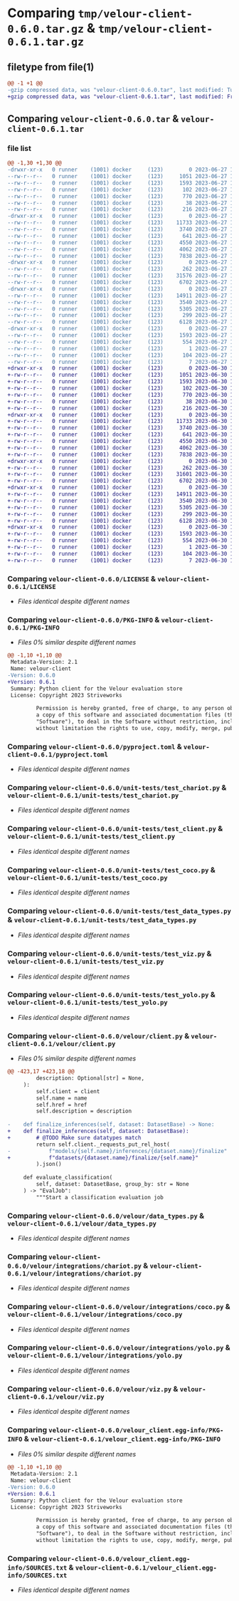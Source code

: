 # Comparing `tmp/velour-client-0.6.0.tar.gz` & `tmp/velour-client-0.6.1.tar.gz`

## filetype from file(1)

```diff
@@ -1 +1 @@
-gzip compressed data, was "velour-client-0.6.0.tar", last modified: Tue Jun 27 17:50:28 2023, max compression
+gzip compressed data, was "velour-client-0.6.1.tar", last modified: Fri Jun 30 19:11:23 2023, max compression
```

## Comparing `velour-client-0.6.0.tar` & `velour-client-0.6.1.tar`

### file list

```diff
@@ -1,30 +1,30 @@
-drwxr-xr-x   0 runner    (1001) docker     (123)        0 2023-06-27 17:50:28.913708 velour-client-0.6.0/
--rw-r--r--   0 runner    (1001) docker     (123)     1051 2023-06-27 17:50:19.000000 velour-client-0.6.0/LICENSE
--rw-r--r--   0 runner    (1001) docker     (123)     1593 2023-06-27 17:50:28.913708 velour-client-0.6.0/PKG-INFO
--rw-r--r--   0 runner    (1001) docker     (123)      102 2023-06-27 17:50:19.000000 velour-client-0.6.0/README.md
--rw-r--r--   0 runner    (1001) docker     (123)      770 2023-06-27 17:50:19.000000 velour-client-0.6.0/pyproject.toml
--rw-r--r--   0 runner    (1001) docker     (123)       38 2023-06-27 17:50:28.913708 velour-client-0.6.0/setup.cfg
--rw-r--r--   0 runner    (1001) docker     (123)      216 2023-06-27 17:50:19.000000 velour-client-0.6.0/tox.ini
-drwxr-xr-x   0 runner    (1001) docker     (123)        0 2023-06-27 17:50:28.909708 velour-client-0.6.0/unit-tests/
--rw-r--r--   0 runner    (1001) docker     (123)    11733 2023-06-27 17:50:19.000000 velour-client-0.6.0/unit-tests/test_chariot.py
--rw-r--r--   0 runner    (1001) docker     (123)     3740 2023-06-27 17:50:19.000000 velour-client-0.6.0/unit-tests/test_client.py
--rw-r--r--   0 runner    (1001) docker     (123)      641 2023-06-27 17:50:19.000000 velour-client-0.6.0/unit-tests/test_coco.py
--rw-r--r--   0 runner    (1001) docker     (123)     4550 2023-06-27 17:50:19.000000 velour-client-0.6.0/unit-tests/test_data_types.py
--rw-r--r--   0 runner    (1001) docker     (123)     4062 2023-06-27 17:50:19.000000 velour-client-0.6.0/unit-tests/test_viz.py
--rw-r--r--   0 runner    (1001) docker     (123)     7838 2023-06-27 17:50:19.000000 velour-client-0.6.0/unit-tests/test_yolo.py
-drwxr-xr-x   0 runner    (1001) docker     (123)        0 2023-06-27 17:50:28.909708 velour-client-0.6.0/velour/
--rw-r--r--   0 runner    (1001) docker     (123)      262 2023-06-27 17:50:19.000000 velour-client-0.6.0/velour/__init__.py
--rw-r--r--   0 runner    (1001) docker     (123)    31576 2023-06-27 17:50:19.000000 velour-client-0.6.0/velour/client.py
--rw-r--r--   0 runner    (1001) docker     (123)     6702 2023-06-27 17:50:19.000000 velour-client-0.6.0/velour/data_types.py
-drwxr-xr-x   0 runner    (1001) docker     (123)        0 2023-06-27 17:50:28.913708 velour-client-0.6.0/velour/integrations/
--rw-r--r--   0 runner    (1001) docker     (123)    14911 2023-06-27 17:50:19.000000 velour-client-0.6.0/velour/integrations/chariot.py
--rw-r--r--   0 runner    (1001) docker     (123)     3540 2023-06-27 17:50:19.000000 velour-client-0.6.0/velour/integrations/coco.py
--rw-r--r--   0 runner    (1001) docker     (123)     5305 2023-06-27 17:50:19.000000 velour-client-0.6.0/velour/integrations/yolo.py
--rw-r--r--   0 runner    (1001) docker     (123)      299 2023-06-27 17:50:19.000000 velour-client-0.6.0/velour/metrics.py
--rw-r--r--   0 runner    (1001) docker     (123)     6128 2023-06-27 17:50:19.000000 velour-client-0.6.0/velour/viz.py
-drwxr-xr-x   0 runner    (1001) docker     (123)        0 2023-06-27 17:50:28.913708 velour-client-0.6.0/velour_client.egg-info/
--rw-r--r--   0 runner    (1001) docker     (123)     1593 2023-06-27 17:50:28.000000 velour-client-0.6.0/velour_client.egg-info/PKG-INFO
--rw-r--r--   0 runner    (1001) docker     (123)      554 2023-06-27 17:50:28.000000 velour-client-0.6.0/velour_client.egg-info/SOURCES.txt
--rw-r--r--   0 runner    (1001) docker     (123)        1 2023-06-27 17:50:28.000000 velour-client-0.6.0/velour_client.egg-info/dependency_links.txt
--rw-r--r--   0 runner    (1001) docker     (123)      104 2023-06-27 17:50:28.000000 velour-client-0.6.0/velour_client.egg-info/requires.txt
--rw-r--r--   0 runner    (1001) docker     (123)        7 2023-06-27 17:50:28.000000 velour-client-0.6.0/velour_client.egg-info/top_level.txt
+drwxr-xr-x   0 runner    (1001) docker     (123)        0 2023-06-30 19:11:23.755272 velour-client-0.6.1/
+-rw-r--r--   0 runner    (1001) docker     (123)     1051 2023-06-30 19:11:14.000000 velour-client-0.6.1/LICENSE
+-rw-r--r--   0 runner    (1001) docker     (123)     1593 2023-06-30 19:11:23.755272 velour-client-0.6.1/PKG-INFO
+-rw-r--r--   0 runner    (1001) docker     (123)      102 2023-06-30 19:11:14.000000 velour-client-0.6.1/README.md
+-rw-r--r--   0 runner    (1001) docker     (123)      770 2023-06-30 19:11:14.000000 velour-client-0.6.1/pyproject.toml
+-rw-r--r--   0 runner    (1001) docker     (123)       38 2023-06-30 19:11:23.755272 velour-client-0.6.1/setup.cfg
+-rw-r--r--   0 runner    (1001) docker     (123)      216 2023-06-30 19:11:14.000000 velour-client-0.6.1/tox.ini
+drwxr-xr-x   0 runner    (1001) docker     (123)        0 2023-06-30 19:11:23.751272 velour-client-0.6.1/unit-tests/
+-rw-r--r--   0 runner    (1001) docker     (123)    11733 2023-06-30 19:11:14.000000 velour-client-0.6.1/unit-tests/test_chariot.py
+-rw-r--r--   0 runner    (1001) docker     (123)     3740 2023-06-30 19:11:14.000000 velour-client-0.6.1/unit-tests/test_client.py
+-rw-r--r--   0 runner    (1001) docker     (123)      641 2023-06-30 19:11:14.000000 velour-client-0.6.1/unit-tests/test_coco.py
+-rw-r--r--   0 runner    (1001) docker     (123)     4550 2023-06-30 19:11:14.000000 velour-client-0.6.1/unit-tests/test_data_types.py
+-rw-r--r--   0 runner    (1001) docker     (123)     4062 2023-06-30 19:11:14.000000 velour-client-0.6.1/unit-tests/test_viz.py
+-rw-r--r--   0 runner    (1001) docker     (123)     7838 2023-06-30 19:11:14.000000 velour-client-0.6.1/unit-tests/test_yolo.py
+drwxr-xr-x   0 runner    (1001) docker     (123)        0 2023-06-30 19:11:23.755272 velour-client-0.6.1/velour/
+-rw-r--r--   0 runner    (1001) docker     (123)      262 2023-06-30 19:11:14.000000 velour-client-0.6.1/velour/__init__.py
+-rw-r--r--   0 runner    (1001) docker     (123)    31601 2023-06-30 19:11:14.000000 velour-client-0.6.1/velour/client.py
+-rw-r--r--   0 runner    (1001) docker     (123)     6702 2023-06-30 19:11:14.000000 velour-client-0.6.1/velour/data_types.py
+drwxr-xr-x   0 runner    (1001) docker     (123)        0 2023-06-30 19:11:23.755272 velour-client-0.6.1/velour/integrations/
+-rw-r--r--   0 runner    (1001) docker     (123)    14911 2023-06-30 19:11:14.000000 velour-client-0.6.1/velour/integrations/chariot.py
+-rw-r--r--   0 runner    (1001) docker     (123)     3540 2023-06-30 19:11:14.000000 velour-client-0.6.1/velour/integrations/coco.py
+-rw-r--r--   0 runner    (1001) docker     (123)     5305 2023-06-30 19:11:14.000000 velour-client-0.6.1/velour/integrations/yolo.py
+-rw-r--r--   0 runner    (1001) docker     (123)      299 2023-06-30 19:11:14.000000 velour-client-0.6.1/velour/metrics.py
+-rw-r--r--   0 runner    (1001) docker     (123)     6128 2023-06-30 19:11:14.000000 velour-client-0.6.1/velour/viz.py
+drwxr-xr-x   0 runner    (1001) docker     (123)        0 2023-06-30 19:11:23.755272 velour-client-0.6.1/velour_client.egg-info/
+-rw-r--r--   0 runner    (1001) docker     (123)     1593 2023-06-30 19:11:23.000000 velour-client-0.6.1/velour_client.egg-info/PKG-INFO
+-rw-r--r--   0 runner    (1001) docker     (123)      554 2023-06-30 19:11:23.000000 velour-client-0.6.1/velour_client.egg-info/SOURCES.txt
+-rw-r--r--   0 runner    (1001) docker     (123)        1 2023-06-30 19:11:23.000000 velour-client-0.6.1/velour_client.egg-info/dependency_links.txt
+-rw-r--r--   0 runner    (1001) docker     (123)      104 2023-06-30 19:11:23.000000 velour-client-0.6.1/velour_client.egg-info/requires.txt
+-rw-r--r--   0 runner    (1001) docker     (123)        7 2023-06-30 19:11:23.000000 velour-client-0.6.1/velour_client.egg-info/top_level.txt
```

### Comparing `velour-client-0.6.0/LICENSE` & `velour-client-0.6.1/LICENSE`

 * *Files identical despite different names*

### Comparing `velour-client-0.6.0/PKG-INFO` & `velour-client-0.6.1/PKG-INFO`

 * *Files 0% similar despite different names*

```diff
@@ -1,10 +1,10 @@
 Metadata-Version: 2.1
 Name: velour-client
-Version: 0.6.0
+Version: 0.6.1
 Summary: Python client for the Velour evaluation store
 License: Copyright 2023 Striveworks
         
         Permission is hereby granted, free of charge, to any person obtaining
         a copy of this software and associated documentation files (the
         "Software"), to deal in the Software without restriction, including
         without limitation the rights to use, copy, modify, merge, publish,
```

### Comparing `velour-client-0.6.0/pyproject.toml` & `velour-client-0.6.1/pyproject.toml`

 * *Files identical despite different names*

### Comparing `velour-client-0.6.0/unit-tests/test_chariot.py` & `velour-client-0.6.1/unit-tests/test_chariot.py`

 * *Files identical despite different names*

### Comparing `velour-client-0.6.0/unit-tests/test_client.py` & `velour-client-0.6.1/unit-tests/test_client.py`

 * *Files identical despite different names*

### Comparing `velour-client-0.6.0/unit-tests/test_coco.py` & `velour-client-0.6.1/unit-tests/test_coco.py`

 * *Files identical despite different names*

### Comparing `velour-client-0.6.0/unit-tests/test_data_types.py` & `velour-client-0.6.1/unit-tests/test_data_types.py`

 * *Files identical despite different names*

### Comparing `velour-client-0.6.0/unit-tests/test_viz.py` & `velour-client-0.6.1/unit-tests/test_viz.py`

 * *Files identical despite different names*

### Comparing `velour-client-0.6.0/unit-tests/test_yolo.py` & `velour-client-0.6.1/unit-tests/test_yolo.py`

 * *Files identical despite different names*

### Comparing `velour-client-0.6.0/velour/client.py` & `velour-client-0.6.1/velour/client.py`

 * *Files 0% similar despite different names*

```diff
@@ -423,17 +423,18 @@
         description: Optional[str] = None,
     ):
         self.client = client
         self.name = name
         self.href = href
         self.description = description
 
-    def finalize_inferences(self, dataset: DatasetBase) -> None:
+    def finalize_inferences(self, dataset: DatasetBase):
+        # @TODO Make sure datatypes match
         return self.client._requests_put_rel_host(
-            f"models/{self.name}/inferences/{dataset.name}/finalize"
+            f"datasets/{dataset.name}/finalize/{self.name}"
         ).json()
 
     def evaluate_classification(
         self, dataset: DatasetBase, group_by: str = None
     ) -> "EvalJob":
         """Start a classification evaluation job
```

### Comparing `velour-client-0.6.0/velour/data_types.py` & `velour-client-0.6.1/velour/data_types.py`

 * *Files identical despite different names*

### Comparing `velour-client-0.6.0/velour/integrations/chariot.py` & `velour-client-0.6.1/velour/integrations/chariot.py`

 * *Files identical despite different names*

### Comparing `velour-client-0.6.0/velour/integrations/coco.py` & `velour-client-0.6.1/velour/integrations/coco.py`

 * *Files identical despite different names*

### Comparing `velour-client-0.6.0/velour/integrations/yolo.py` & `velour-client-0.6.1/velour/integrations/yolo.py`

 * *Files identical despite different names*

### Comparing `velour-client-0.6.0/velour/viz.py` & `velour-client-0.6.1/velour/viz.py`

 * *Files identical despite different names*

### Comparing `velour-client-0.6.0/velour_client.egg-info/PKG-INFO` & `velour-client-0.6.1/velour_client.egg-info/PKG-INFO`

 * *Files 0% similar despite different names*

```diff
@@ -1,10 +1,10 @@
 Metadata-Version: 2.1
 Name: velour-client
-Version: 0.6.0
+Version: 0.6.1
 Summary: Python client for the Velour evaluation store
 License: Copyright 2023 Striveworks
         
         Permission is hereby granted, free of charge, to any person obtaining
         a copy of this software and associated documentation files (the
         "Software"), to deal in the Software without restriction, including
         without limitation the rights to use, copy, modify, merge, publish,
```

### Comparing `velour-client-0.6.0/velour_client.egg-info/SOURCES.txt` & `velour-client-0.6.1/velour_client.egg-info/SOURCES.txt`

 * *Files identical despite different names*

